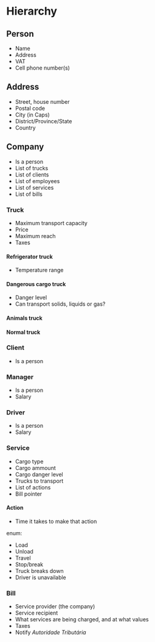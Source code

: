 # Hierarchy

## Person
* Name
* Address
* VAT
* Cell phone number(s)

## Address
* Street, house number
* Postal code
* City (in Caps)
* District/Province/State
* Country

## Company
* Is a person
* List of trucks
* List of clients
* List of employees
* List of services
* List of bills

### Truck
* Maximum transport capacity
* Price
* Maximum reach
* Taxes

#### Refrigerator truck
* Temperature range

#### Dangerous cargo truck
* Danger level
* Can transport solids, liquids or gas?

#### Animals truck

#### Normal truck

### Client
* Is a person

### Manager
* Is a person
* Salary

### Driver
* Is a person
* Salary

### Service
* Cargo type
* Cargo ammount
* Cargo danger level
* Trucks to transport
* List of actions
* Bill pointer

#### Action

* Time it takes to make that action

enum:

* Load
* Unload
* Travel
* Stop/break
* Truck breaks down
* Driver is unavailable

### Bill

* Service provider (the company)
* Service recipient
* What services are being charged, and at what values
* Taxes
* Notify *Autoridade Tributária*
